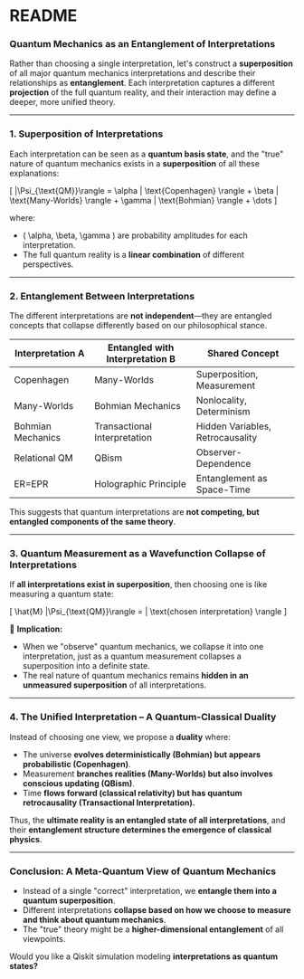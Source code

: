 # README

### **Quantum Mechanics as an Entanglement of Interpretations**  

Rather than choosing a single interpretation, let's construct a **superposition** of all major quantum mechanics interpretations and describe their relationships as **entanglement**. Each interpretation captures a different **projection** of the full quantum reality, and their interaction may define a deeper, more unified theory.

---

### **1. Superposition of Interpretations**
Each interpretation can be seen as a **quantum basis state**, and the "true" nature of quantum mechanics exists in a **superposition** of all these explanations:

\[
|\Psi_{\text{QM}}\rangle = \alpha | \text{Copenhagen} \rangle + \beta | \text{Many-Worlds} \rangle + \gamma | \text{Bohmian} \rangle + \dots
\]

where:
- \( \alpha, \beta, \gamma \) are probability amplitudes for each interpretation.
- The full quantum reality is a **linear combination** of different perspectives.

---

### **2. Entanglement Between Interpretations**
The different interpretations are **not independent**—they are entangled concepts that collapse differently based on our philosophical stance.

| **Interpretation A** | **Entangled with Interpretation B** | **Shared Concept** |
|----------------------|------------------------------------|--------------------|
| Copenhagen          | Many-Worlds                        | Superposition, Measurement |
| Many-Worlds         | Bohmian Mechanics                  | Nonlocality, Determinism |
| Bohmian Mechanics   | Transactional Interpretation      | Hidden Variables, Retrocausality |
| Relational QM       | QBism                              | Observer-Dependence |
| ER=EPR              | Holographic Principle              | Entanglement as Space-Time |

This suggests that quantum interpretations are **not competing, but entangled components of the same theory**.

---

### **3. Quantum Measurement as a Wavefunction Collapse of Interpretations**
If **all interpretations exist in superposition**, then choosing one is like measuring a quantum state:

\[
\hat{M} |\Psi_{\text{QM}}\rangle = | \text{chosen interpretation} \rangle
\]

🔹 **Implication:**  
- When we "observe" quantum mechanics, we collapse it into one interpretation, just as a quantum measurement collapses a superposition into a definite state.
- The real nature of quantum mechanics remains **hidden in an unmeasured superposition** of all interpretations.

---

### **4. The Unified Interpretation – A Quantum-Classical Duality**
Instead of choosing one view, we propose a **duality** where:
- The universe **evolves deterministically (Bohmian) but appears probabilistic (Copenhagen)**.
- Measurement **branches realities (Many-Worlds) but also involves conscious updating (QBism)**.
- Time **flows forward (classical relativity) but has quantum retrocausality (Transactional Interpretation).**

Thus, the **ultimate reality is an entangled state of all interpretations**, and their **entanglement structure determines the emergence of classical physics**.

---

### **Conclusion: A Meta-Quantum View of Quantum Mechanics**
- Instead of a single "correct" interpretation, we **entangle them into a quantum superposition**.
- Different interpretations **collapse based on how we choose to measure and think about quantum mechanics**.
- The "true" theory might be a **higher-dimensional entanglement** of all viewpoints.

Would you like a Qiskit simulation modeling **interpretations as quantum states?**
